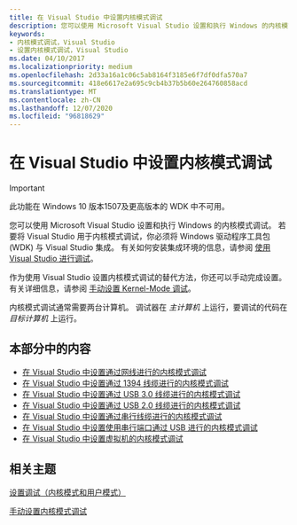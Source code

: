 ```yaml
---
title: 在 Visual Studio 中设置内核模式调试
description: 您可以使用 Microsoft Visual Studio 设置和执行 Windows 的内核模式调试。
keywords:
- 内核模式调试，Visual Studio
- 设置内核模式调试，Visual Studio
ms.date: 04/10/2017
ms.localizationpriority: medium
ms.openlocfilehash: 2d33a16a1c06c5ab8164f3185e6f7df0dfa570a7
ms.sourcegitcommit: 418e6617e2a695c9cb4b37b5b60e264760858acd
ms.translationtype: MT
ms.contentlocale: zh-CN
ms.lasthandoff: 12/07/2020
ms.locfileid: "96818629"
---
```

# <a name="span-iddebuggersetting_up_kernel-mode_debugging_in_visual_studiospansetting-up-kernel-mode-debugging-in-visual-studio"></a><span id="debugger.setting_up_kernel-mode_debugging_in_visual_studio"></span>在 Visual Studio 中设置内核模式调试

> [!IMPORTANT]
> 此功能在 Windows 10 版本1507及更高版本的 WDK 中不可用。
>


您可以使用 Microsoft Visual Studio 设置和执行 Windows 的内核模式调试。 若要将 Visual Studio 用于内核模式调试，你必须将 Windows 驱动程序工具包 (WDK) 与 Visual Studio 集成。 有关如何安装集成环境的信息，请参阅 [使用 Visual Studio 进行调试](debugging-using-visual-studio.md)。
 

作为使用 Visual Studio 设置内核模式调试的替代方法，你还可以手动完成设置。 有关详细信息，请参阅 [手动设置 Kernel-Mode 调试](setting-up-kernel-mode-debugging-in-windbg--cdb--or-ntsd.md)。

内核模式调试通常需要两台计算机。 调试器在 *主计算机* 上运行，要调试的代码在 *目标计算机* 上运行。

## <a name="span-idin_this_sectionspanin-this-section"></a><span id="in_this_section"></span>本部分中的内容


-   [在 Visual Studio 中设置通过网线进行的内核模式调试](setting-up-a-network-debugging-connection-in-visual-studio.md)
-   [在 Visual Studio 中设置通过 1394 线缆进行的内核模式调试](setting-up-a-1394-cable-connection-in-visual-studio.md)
-   [在 Visual Studio 中设置通过 USB 3.0 线缆进行的内核模式调试](setting-up-a-usb-3-0-cable-connection-in-visual-studio.md)
-   [在 Visual Studio 中设置通过 USB 2.0 线缆进行的内核模式调试](setting-up-a-usb-2-0-cable-connection-in-visual-studio.md)
-   [在 Visual Studio 中设置通过串行线缆进行的内核模式调试](setting-up-a-null-modem-cable-connection-in-visual-studio.md)
-   [在 Visual Studio 中设置使用串行端口通过 USB 进行的内核模式调试](setting-up-kernel-mode-debugging-using-serial-over-usb-in-visual-studio.md)
-   [在 Visual Studio 中设置虚拟机的内核模式调试](setting-up-a-connection-to-a-virtual-machine-in-visual-studio.md)

## <a name="span-idrelated_topicsspanrelated-topics"></a><span id="related_topics"></span>相关主题


[设置调试（内核模式和用户模式）](getting-set-up-for-debugging.md)

[手动设置内核模式调试](setting-up-kernel-mode-debugging-in-windbg--cdb--or-ntsd.md)

 

 






